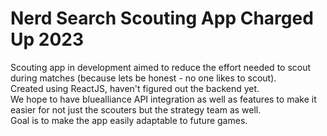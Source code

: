 # Nerd Search Scouting App Charged Up 2023

Scouting app in development aimed to reduce the effort needed to scout during matches (because lets be honest - no one likes to scout).  
Created using ReactJS, haven't figured out the backend yet.  
We hope to have bluealliance API integration as well as features to make it easier for not just the scouters but the strategy team as well.  
Goal is to make the app easily adaptable to future games.